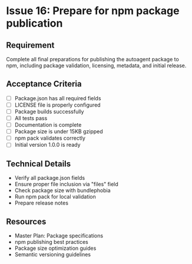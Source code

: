 # Issue 16: Prepare for npm package publication

## Requirement
Complete all final preparations for publishing the autoagent package to npm, including package validation, licensing, metadata, and initial release.

## Acceptance Criteria
- [ ] Package.json has all required fields
- [ ] LICENSE file is properly configured
- [ ] Package builds successfully
- [ ] All tests pass
- [ ] Documentation is complete
- [ ] Package size is under 15KB gzipped
- [ ] npm pack validates correctly
- [ ] Initial version 1.0.0 is ready

## Technical Details
- Verify all package.json fields
- Ensure proper file inclusion via "files" field
- Check package size with bundlephobia
- Run npm pack for local validation
- Prepare release notes

## Resources
- Master Plan: Package specifications
- npm publishing best practices
- Package size optimization guides
- Semantic versioning guidelines